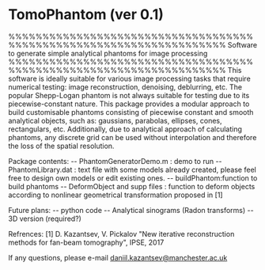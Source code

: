 # TomoPhantom (ver 0.1)
%%%%%%%%%%%%%%%%%%%%%%%%%%%%%%%%%%%%%%%%%%%%%%%%%%%%%%%%%%%%%%%%%%%%
Software to generate simple analytical phantoms for image processing 
%%%%%%%%%%%%%%%%%%%%%%%%%%%%%%%%%%%%%%%%%%%%%%%%%%%%%%%%%%%%%%%%%%%%
This software is ideally suitable for various image processing tasks
that require numerical testing: image reconstruction, denoising, 
deblurring, etc. The popular Shepp-Logan phantom is not always suitable 
for testing due to its piecewise-constant nature. This package provides a 
modular approach to build customisable phantoms consisting of piecewise 
constant and smooth analytical objects, such as: gaussians,  parabolas, 
ellipses, cones, rectangulars, etc. Additionally, due to analytical 
approach of calculating phantoms, any discrete grid can be used without 
interpolation and therefore the loss of the spatial resolution.

Package contents:
-- PhantomGeneratorDemo.m : demo to run
-- PhantomLibrary.dat : text file with some models already created, please
feel free to design own models or edit existing ones.
-- buildPhantom:function to build phantoms
-- DeformObject and supp files : function to deform objects according to
nonlinear geometrical transformation proposed in [1]

Future plans: 
-- python code
-- Analytical sinograms (Radon transforms)
-- 3D version (required?)

Refrences:
[1] D. Kazantsev, V. Pickalov "New iterative reconstruction methods for 
fan-beam tomography", IPSE, 2017

If any questions, please e-mail daniil.kazantsev@manchester.ac.uk 